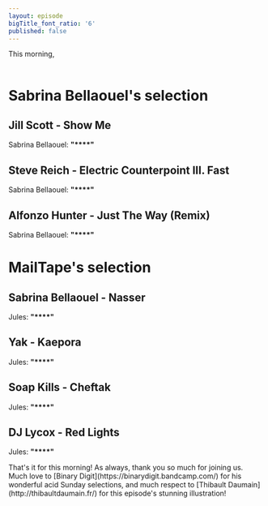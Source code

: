 ```yaml
---
layout: episode
bigTitle_font_ratio: '6'
published: false
---
```

<p id="introduction"> This morning, 
<br><br>

</p>


# Sabrina Bellaouel's selection

## Jill Scott - Show Me
Sabrina Bellaouel: **"****"**

## Steve Reich - Electric Counterpoint III. Fast
Sabrina Bellaouel: **"****"**

## Alfonzo Hunter - Just The Way (Remix)
Sabrina Bellaouel: **"****"**


# MailTape's selection

## Sabrina Bellaouel - Nasser
Jules: **"****"**

## Yak - Kaepora
Jules: **"****"**

## Soap Kills - Cheftak
Jules: **"****"**

## DJ Lycox - Red Lights
Jules: **"****"**


<p id="outroduction">That's it for this morning! As always, thank you so much for joining us. Much love to [Binary Digit](https://binarydigit.bandcamp.com/) for his wonderful acid Sunday selections, and much respect to [Thibault Daumain](http://thibaultdaumain.fr/) for this episode's stunning illustration!</p>
